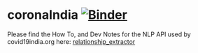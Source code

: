 # coronaIndia [![Binder](https://mybinder.org/badge_logo.svg)](https://mybinder.org/v2/gh/NirantK/coronaIndia/master?urlpath=%2Fvoila%2Frender%2FVisualizeTravelHistory.ipynb)

Please find the How To, and Dev Notes for the NLP API used by covid19india.org here: [relationship_extractor](./relationship_extractor_notes_transcriber.md)